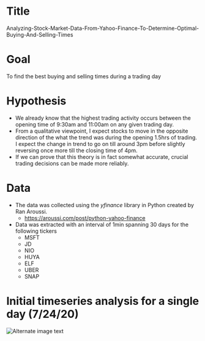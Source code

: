 # Title 

Analyzing-Stock-Market-Data-From-Yahoo-Finance-To-Determine-Optimal-Buying-And-Selling-Times

# Goal

To find the best buying and selling times during a trading day

# Hypothesis

- We already know that the highest trading activity occurs between the opening time of 9:30am and 11:00am on any given trading day. 
- From a qualitative viewpoint, I expect stocks to move in the opposite direction of the what the trend was during the opening 1.5hrs of trading. I expect the change in trend to go on till around 3pm before slightly reversing once more till the closing time of 4pm. 
- If we can prove that this theory is in fact somewhat accurate, crucial trading decisions can be made more reliably. 

# Data

- The data was collected using the *yfinance* library in Python created by Ran Aroussi. 
  - https://aroussi.com/post/python-yahoo-finance
- Data was extracted with an interval of 1min spanning 30 days for the following tickers
  - MSFT
  - JD
  - NIO
  - HUYA
  - ELF
  - UBER
  - SNAP

# Initial timeseries analysis for a single day (7/24/20)

![Alternate image text](https://drive.google.com/open?id=1Hh35zOeEHlFePvuh2O49tr5gV-esmOJZ)
